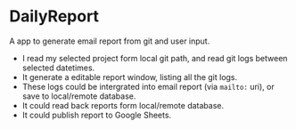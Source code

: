 # DailyReport
A app to generate email report from git and user input.

* I read my selected project form local git path, and read git logs between selected datetimes.
* It generate a editable report window, listing all the git logs.
* These logs could be intergrated into email report (via `mailto:` uri), or save to local/remote database.
* It could read back reports form local/remote database.
* It could publish report to Google Sheets.
